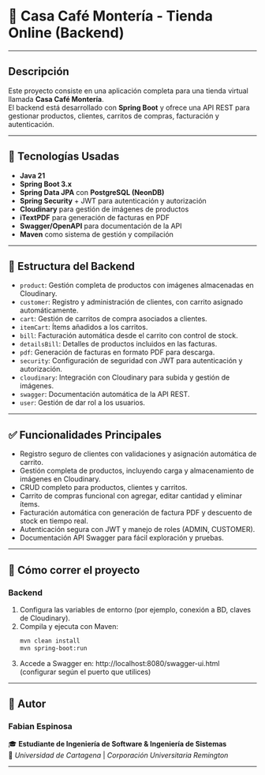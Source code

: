 # 🛒 Casa Café Montería - Tienda Online (Backend)
---

## Descripción

Este proyecto consiste en una aplicación completa para una tienda virtual llamada **Casa Café Montería**.  
El backend está desarrollado con **Spring Boot** y ofrece una API REST para gestionar productos, clientes, carritos de compras, facturación y autenticación.  

---

## 🚀 Tecnologías Usadas

- **Java 21**
- **Spring Boot 3.x**
- **Spring Data JPA** con **PostgreSQL (NeonDB)**
- **Spring Security** + JWT para autenticación y autorización
- **Cloudinary** para gestión de imágenes de productos
- **iTextPDF** para generación de facturas en PDF
- **Swagger/OpenAPI** para documentación de la API
- **Maven** como sistema de gestión y compilación

---

## 📁 Estructura del Backend

- `product`: Gestión completa de productos con imágenes almacenadas en Cloudinary.
- `customer`: Registro y administración de clientes, con carrito asignado automáticamente.
- `cart`: Gestión de carritos de compra asociados a clientes.
- `itemCart`: Ítems añadidos a los carritos.
- `bill`: Facturación automática desde el carrito con control de stock.
- `detailsBill`: Detalles de productos incluidos en las facturas.
- `pdf`: Generación de facturas en formato PDF para descarga.
- `security`: Configuración de seguridad con JWT para autenticación y autorización.
- `cloudinary`: Integración con Cloudinary para subida y gestión de imágenes.
- `swagger`: Documentación automática de la API REST.
- `user`: Gestión de dar rol a los usuarios.

---

## ✅ Funcionalidades Principales

- Registro seguro de clientes con validaciones y asignación automática de carrito.
- Gestión completa de productos, incluyendo carga y almacenamiento de imágenes en Cloudinary.
- CRUD completo para productos, clientes y carritos.
- Carrito de compras funcional con agregar, editar cantidad y eliminar ítems.
- Facturación automática con generación de factura PDF y descuento de stock en tiempo real.
- Autenticación segura con JWT y manejo de roles (ADMIN, CUSTOMER).
- Documentación API Swagger para fácil exploración y pruebas.

---

## 🚀 Cómo correr el proyecto

### Backend

1. Configura las variables de entorno (por ejemplo, conexión a BD, claves de Cloudinary).
2. Compila y ejecuta con Maven:
   ```bash
   mvn clean install
   mvn spring-boot:run

3. Accede a Swagger en: http://localhost:8080/swagger-ui.html (configurar según el puerto que utilices)

---

## 👤 Autor

###  **Fabian Espinosa**

🎓 **Estudiante de Ingeniería de Software & Ingeniería de Sistemas**  
🏫 _Universidad de Cartagena_ | _Corporación Universitaria Remington_

---

